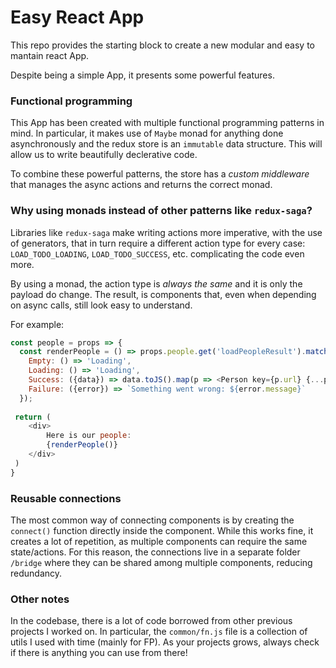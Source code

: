# Easy React App

This repo provides the starting block to create a new modular and easy to mantain react App.

Despite being a simple App, it presents some powerful features.

### Functional programming
This App has been created with multiple functional programming patterns in mind. In particular, it makes use of `Maybe` monad for anything done asynchronously and the redux store is an `immutable` data structure. This will allow us to write beautifully declerative code.

To combine these powerful patterns, the store has a *custom middleware* that manages the async actions and returns the correct monad.

### Why using monads instead of other patterns like `redux-saga`?
Libraries like `redux-saga` make writing actions more imperative, with the use of generators, that in turn require a different action type for every case: `LOAD_TODO_LOADING`, `LOAD_TODO_SUCCESS`, etc. complicating the code even more.

By using a monad, the action type is *always the same* and it is only the payload do change. The result, is components that, even when depending on async calls, still look easy to understand.

For example:

```javascript
const people = props => {
  const renderPeople = () => props.people.get('loadPeopleResult').matchWith({
    Empty: () => 'Loading',
    Loading: () => 'Loading',
    Success: ({data}) => data.toJS().map(p => <Person key={p.url} {...p} />),
    Failure: ({error}) => `Something went wrong: ${error.message}`
  });
  
 return (
    <div>
        Here is our people:
        {renderPeople()}
    </div>
 )
}
```

### Reusable connections
The most common way of connecting components is by creating the `connect()` function directly inside the component. While this works fine, it creates a lot of repetition, as multiple components can require the same state/actions. For this reason, the connections live in a separate folder `/bridge` where they can be shared among multiple components, reducing redundancy.

### Other notes
In the codebase, there is a lot of code borrowed from other previous projects I worked on. In particular, the `common/fn.js` file is a collection of utils I used with time (mainly for FP). As your projects grows, always check if there is anything you can use from there!
